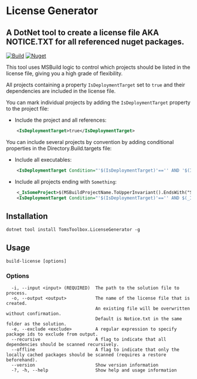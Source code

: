 # License Generator

## A DotNet tool to create a license file AKA NOTICE.TXT for all referenced nuget packages. 
[![Build](https://github.com/tom-englert/LicenseGenerator/actions/workflows/build.yml/badge.svg)](https://github.com/tom-englert/LicenseGenerator/actions/workflows/build.yml)
[![Nuget](https://img.shields.io/nuget/v/TomsToolbox.LicenseGenerator)](https://www.nuget.org/packages/TomsToolbox.LicenseGenerator)

This tool uses MSBuild logic to control which projects should be listed in the license file, giving you a high grade of flexibility.

All projects containing a property `IsDeploymentTarget` set to `true` and their dependencies are included in the license file.

You can mark individual projects by adding the `IsDeploymentTarget` property to the project file:
    
- Include the project and all references:
```xml
    <IsDeploymentTarget>true</IsDeploymentTarget>
```    

You can include several projects by convention by adding conditional properties in the Directory.Build.targets file:
    
- Include all executables:
```xml
    <IsDeploymentTarget Condition="'$(IsDeploymentTarget)'=='' AND '$(IsTestProject)'!='True' AND '$(OutputType)'=='Exe'">true</IsDeploymentTarget>
```
    
- Include all projects ending with `Something`:
```xml
    <_IsSomeProject>$(MSBuildProjectName.ToUpperInvariant().EndsWith("SOMETHING"))</_IsSomeProject>
    <IsDeploymentTarget Condition="'$(IsDeploymentTarget)'=='' AND $(_IsSomeProject)">true</IsDeploymentTarget>
```
    
## Installation
```
dotnet tool install TomsToolbox.LicenseGenerator -g
```
## Usage
```
build-license [options]
```
### Options
```
  -i, --input <input> (REQUIRED)  The path to the solution file to process.
  -o, --output <output>           The name of the license file that is created.
                                  An existing file will be overwritten without confirmation.
                                  Default is Notice.txt in the same folder as the solution.
  -e, --exclude <exclude>         A regular expression to specify package ids to exclude from output.
  --recursive                     A flag to indicate that all dependencies should be scanned recursively.
  --offline                       A flag to indicate that only the locally cached packages should be scanned (requires a restore beforehand).
  --version                       Show version information
  -?, -h, --help                  Show help and usage information
```






